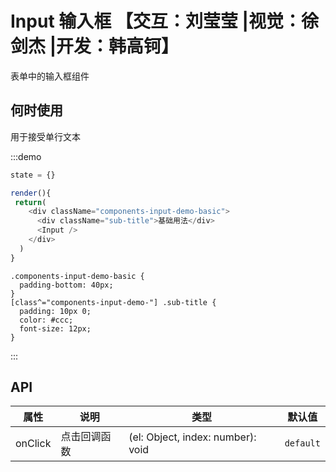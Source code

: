# Input 输入框 【交互：刘莹莹 |视觉：徐剑杰 |开发：韩高钶】

表单中的输入框组件

## 何时使用

用于接受单行文本

:::demo

```js
state = {}

render(){
 return(
    <div className="components-input-demo-basic">
      <div className="sub-title">基础用法</div>
      <Input />
    </div>
  )
}
```

```less
.components-input-demo-basic {
  padding-bottom: 40px;
}
[class^="components-input-demo-"] .sub-title {
  padding: 10px 0;
  color: #ccc;
  font-size: 12px;
}
```

:::

## API

| 属性 | 说明         | 类型                                            | 默认值    |
| ---- | ------------ | ----------------------------------------------- | --------- |
| onClick | 点击回调函数 | (el: Object, index: number): void | `default` |